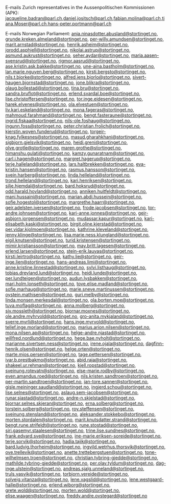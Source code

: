E-mails Zurich representatives in the Aussenpolitischen Kommissionen (APK): jacqueline.badran@parl.ch,daniel.jositsch@parl.ch,fabian.molina@parl.ch,tiana.Moser@parl.ch,hans-peter.portmann@parl.ch

E-mails Norwegian Parliament: anja.ninasdotter.abusland@stortinget.no, grunde.kreken.almeland@stortinget.no, per-willy.amundsen@stortinget.no, marit.arnstad@stortinget.no, henrik.asheim@stortinget.no, jorodd.asphjell@stortinget.no, nikolai.astrup@stortinget.no, asmund.aukrust@stortinget.no, seher.aydar@stortinget.no, maria.aasen-svensrud@stortinget.no, rigmor.aasrud@stortinget.no, ase.kristin.ask.bakke@stortinget.no, une-aina.bastholm@stortinget.no, lan.marie.nguyen.berg@stortinget.no, kirsti.bergsto@stortinget.no, nils.t.bjorke@stortinget.no, alfred.jens.bjorlo@stortinget.no, sivert-haugen.bjornstad@stortinget.no, jone.blikra@stortinget.no, olaug.bollestad@stortinget.no, tina.bru@stortinget.no, sandra.bruflot@stortinget.no, erlend.svardal.boe@stortinget.no, lise.christoffersen@stortinget.no, tor.inge.eidesen@stortinget.no, harek.elvenes@stortinget.no, ola.elvestuen@stortinget.no, liv.kari.eskeland@stortinget.no, mona.fageras@stortinget.no, mahmoud.farahmand@stortinget.no, bengt.fasteraune@stortinget.no, ingrid.fiskaa@stortinget.no, nils-ole.foshaug@stortinget.no, ingunn.foss@stortinget.no, peter.christian.frolich@stortinget.no, kjerstin.woyen.funderud@stortinget.no, torgeir-knag.fylkesnes@stortinget.no, masud.gharahkhani@stortinget.no, sigbjorn.gjelsvik@stortinget.no, heidi.greni@stortinget.no, olve.grotle@stortinget.no, maren.grothe@stortinget.no, himanshu.gulati@stortinget.no, kamzy.gunaratnam@stortinget.no, carl.i.hagen@stortinget.no, margret.hagerup@stortinget.no, terje.halleland@stortinget.no, lars.haltbrekken@stortinget.no, eva-kristin.hansen@stortinget.no, rasmus.hansson@stortinget.no, svein.harberg@stortinget.no, linda.helleland@stortinget.no, trond.helleland@stortinget.no, kari.henriksen@stortinget.no, silje.hjemdal@stortinget.no, bard.hoksrud@stortinget.no, odd.harald.hovland@stortinget.no, anniken.huitfeldt@stortinget.no, mani.hussaini@stortinget.no, marian.abdi.hussein@stortinget.no, sofie.hogestol@stortinget.no, margrethe.haarr@stortinget.no, geir.adelsten.iversen@stortinget.no, frode.jacobsen@stortinget.no, tor-andre.johnsen@stortinget.no, kari-anne.jonnes@stortinget.no, geir-asbjorn.jorgensen@stortinget.no, mudassar.kapur@stortinget.no, kari-elisabeth.kaski@stortinget.no, birgit.oline.kjerstad@stortinget.no, per.vidar.kjolmoen@stortinget.no, kathrine.kleveland@stortinget.no, jenny.klinge@stortinget.no, lisa.marie.ness.klungland@stortinget.no, eigil.knutsen@stortinget.no, turid.kristensen@stortinget.no, mimir.kristjansson@stortinget.no, may.britt.lagesen@stortinget.no, erlend.larsen@stortinget.no, stein-erik.lauvas@stortinget.no, kirsti.leirtro@stortinget.no, kathy.lie@stortinget.no, geir-inge.lien@stortinget.no, hans-andreas.limi@stortinget.no, anne.kristine.linnestad@stortinget.no, sylvi.listhaug@stortinget.no, tobias.drevland.lund@stortinget.no, heidi.lunde@stortinget.no, per.lundteigen@stortinget.no, audun.lysbakken@stortinget.no, mari.holm.lonseth@stortinget.no, tove.elise.madland@stortinget.no, sofie.marhaug@stortinget.no, marie.sneve.martinussen@stortinget.no, oystein.mathisen@stortinget.no, guri.melby@stortinget.no, linda.monsen.merkesdal@stortinget.no, ola.borten.moe@stortinget.no, tuva.moflag@stortinget.no, anna.molberg@stortinget.no, siv.mossleth@stortinget.no, bjornar.moxnes@stortinget.no, ole.andre.myhrvold@stortinget.no, gro-anita.mykjaland@stortinget.no, sverre.myrli@stortinget.no, hans.inge.myrvold@stortinget.no, tellef.inge.morland@stortinget.no, marius.arion.nilsen@stortinget.no, mona.nilsen.ap@stortinget.no, helge-andre.njastad@stortinget.no, willfred.nordlund@stortinget.no, hege.bae.nyholt@stortinget.no, marianne.sivertsen.ness@stortinget.no, irene.ojala@stortinget.no, dagfinn-henrik.olsen@stortinget.no, helge.orten@stortinget.no, marte.mjos.persen@stortinget.no, tage.pettersen@stortinget.no, ivar.b.prestbakmo@stortinget.no, abid.raja@stortinget.no, shakeel.ur.rehman@stortinget.no, kjell.ropstad@stortinget.no, sveinung.rotevatn@stortinget.no, else-marie.rodby@stortinget.no, even.amandus.roed@stortinget.no, nils.kristen.sandtroen@stortinget.no, per-martin.sandtroen@stortinget.no, jan-tore.sanner@stortinget.no, gisle.meininger.saudland@stortinget.no, ingjerd.schou@stortinget.no, lise.selnes@stortinget.no, aslaug.sem-jacobsen@stortinget.no, runar.sjastad@stortinget.no, andre-n.skjelstad@stortinget.no, bjornar.selnes.skjeran@stortinget.no, erna.solberg@stortinget.no, torstein.solberg@stortinget.no, roy.steffensen@stortinget.no, sveinung.stensland@stortinget.no, aleksander.stokkebo@stortinget.no, morten.stordalen@stortinget.no, marit.knutsdatter.strand@stortinget.no, bengt.rune.strifeldt@stortinget.no, rune.stostad@stortinget.no, siri.gasemyr.staalesen@stortinget.no, trine.lise.sundnes@stortinget.no, frank.edvard.sve@stortinget.no, ine-marie.eriksen-soreide@stortinget.no, terje.sorvik@stortinget.no, hadia.tajik@stortinget.no, bard.ludvig.thorheim@stortinget.no, ingvild.wetrhus.thorsvik@stortinget.no, ove.trellevik@stortinget.no, anette.trettebergstuen@stortinget.no, tone-wilhelmsen.troen@stortinget.no, christian.tybring-gjedde@stortinget.no, mathilde.tybring-gjedde@stortinget.no, per.olav.tyldum@stortinget.no, dag-inge.ulstein@stortinget.no, andreas.sjalg.unneland@stortinget.no, truls.vasvik@stortinget.no, torbjorn.vereide@stortinget.no, solveig.vitanza@stortinget.no, lene.vagslid@stortinget.no, lene.westgaard-halle@stortinget.no, erlend.wiborg@stortinget.no, grete.wold@stortinget.no, morten.wold@stortinget.no, elise.waagen@stortinget.no, freddy.andre.ovstegard@stortinget.no
